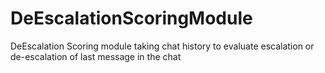 # DeEscalationScoringModule
DeEscalation Scoring module taking chat history to evaluate escalation or de-escalation of last message in the chat
